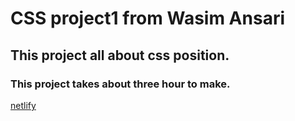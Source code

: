 # CSS project1 from Wasim Ansari

## This project all about css position.

### This project takes about three hour to make.

[netlify](https://css-firstproject.netlify.app)
